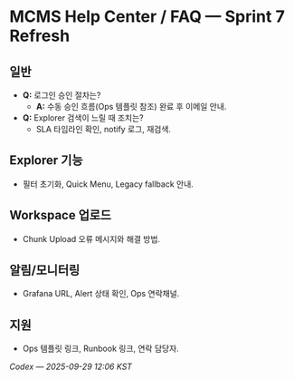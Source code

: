 # MCMS Help Center / FAQ — Sprint 7 Refresh

## 일반
- **Q:** 로그인 승인 절차는?
  - **A:** 수동 승인 흐름(Ops 템플릿 참조) 완료 후 이메일 안내.
- **Q:** Explorer 검색이 느릴 때 조치는?
  - SLA 타임라인 확인, notify 로그, 재검색.

## Explorer 기능
- 필터 초기화, Quick Menu, Legacy fallback 안내.

## Workspace 업로드
- Chunk Upload 오류 메시지와 해결 방법.

## 알림/모니터링
- Grafana URL, Alert 상태 확인, Ops 연락채널.

## 지원
- Ops 템플릿 링크, Runbook 링크, 연락 담당자.

*Codex — 2025-09-29 12:06 KST*
